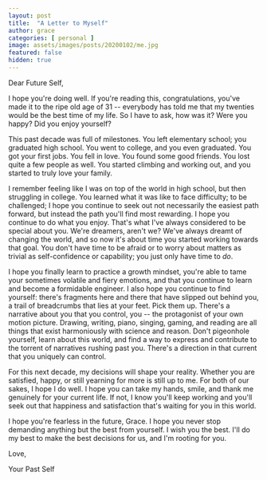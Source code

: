```yaml
---
layout: post
title:  "A Letter to Myself"
author: grace
categories: [ personal ]
image: assets/images/posts/20200102/me.jpg
featured: false
hidden: true
---
```


Dear Future Self,

I hope you're doing well. If you're reading this, congratulations, you've made it to
the ripe old age of 31 -- everybody has told me that my twenties would be the best time of my life.
So I have to ask, how was it? Were you happy? Did you enjoy yourself?

This past decade was full of milestones. You left elementary school; you graduated high school.
You went to college, and you even graduated. You got your first jobs. You fell in love. You found
some good friends. You lost quite a few people as well. You started climbing and working out,
and you started to truly love your family.

I remember feeling like I was on top of the world in high school, but then struggling in
college. You learned what it was like to face difficulty; to be challenged; I hope you
continue to seek out not necessarily the easiest path forward, but instead the path you'll find most rewarding.
I hope you continue to do what you enjoy. That's what I've always considered to be special about you.
We're dreamers, aren't we? We've always dreamt of changing the world, and so now it's about time
you started working towards that goal. You don't have time to be afraid or to worry about matters as
trivial as self-confidence or capability; you just only have time to _do_.

I hope you finally learn to practice a growth mindset, you're able to tame your sometimes volatile and fiery emotions, and that you continue to
learn and become a formidable engineer. I also hope you continue to find yourself: there's fragments here
and there that have slipped out behind you, a trail of breadcrumbs that lies at your feet. Pick them up.
There's a narrative about you that you control, you -- the protagonist of your own motion picture. Drawing,
writing, piano, singing, gaming, and reading are all things that exist harmoniously with
science and reason. Don't pigeonhole yourself, learn about this world, and find a way to express and
contribute to the torrent of narratives rushing past you. There's a direction in that
current that you uniquely can control.

For this next decade, my decisions will shape your reality. Whether you are satisfied, happy, or
still yearning for more is still up to me. For both of our sakes, I hope I do well. I hope you can take my hands,
smile, and thank me genuinely for your current life. If not, I know you'll keep working and
you'll seek out that happiness and satisfaction that's waiting for you in this world.

I hope you're fearless in the future, Grace. I hope you never stop demanding anything but the
best from yourself. I wish you the best. I'll do my best to make the best decisions for us, and I'm rooting for you.

Love,

Your Past Self
